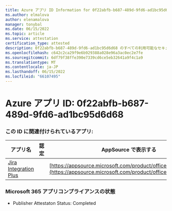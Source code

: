 ```yaml
---
title: Azure アプリ ID Information for 0f22abfb-b687-489d-9fd6-ad1bc95d6d68
ms.author: elmalova
author: elenamalova
manager: tonybal
ms.date: 06/15/2022
ms.topic: article
ms.service: attestation
certification_type: attested
description: 0f22abfb-b687-489d-9fd6-ad1bc95d6d68 のすべての利用可能なセキュリティとコンプライアンス情報。
ms.openlocfilehash: c642c2ca29f9e6b929388a028e96a3ac0ec2e7fe
ms.sourcegitcommit: 6df79f38ffe390e7339cd6ce5eb32641a9f4c1a9
ms.translationtype: MT
ms.contentlocale: ja-JP
ms.lasthandoff: 06/15/2022
ms.locfileid: "66107495"
---
```

# <a name="azure-app-id-0f22abfb-b687-489d-9fd6-ad1bc95d6d68"></a>Azure アプリ ID: 0f22abfb-b687-489d-9fd6-ad1bc95d6d68


### <a name="apps-associated-with-this-id"></a>この ID に関連付けられているアプリ:
| **アプリ名** | **認定** | **AppSource で表示する** |
|--------------|---------------|-----------------------|
| [Jira Integration Plus](../forward/WA200003847.md) |  | [https://appsource.microsoft.com/product/office/WA200003847](https://appsource.microsoft.com/product/office/WA200003847) |

### <a name="microsoft-365-app-compliance-status"></a>Microsoft 365 アプリコンプライアンスの状態
- Publisher Attestaton Status: Completed
